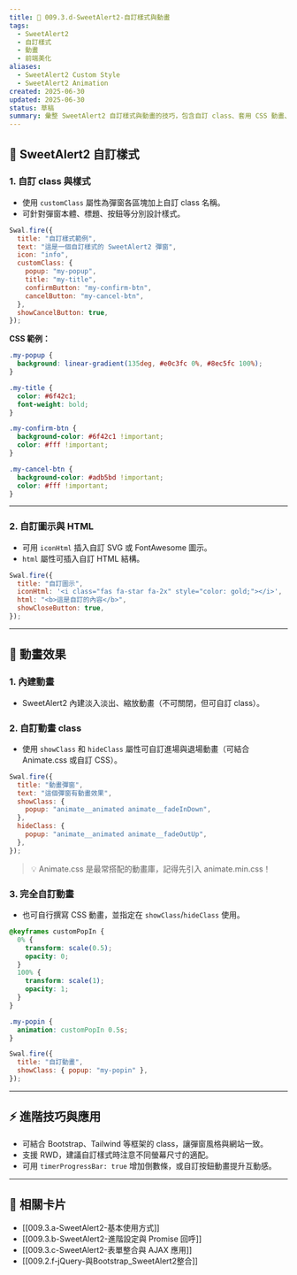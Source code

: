 ```yaml
---
title: 📌 009.3.d-SweetAlert2-自訂樣式與動畫
tags:
  - SweetAlert2
  - 自訂樣式
  - 動畫
  - 前端美化
aliases:
  - SweetAlert2 Custom Style
  - SweetAlert2 Animation
created: 2025-06-30
updated: 2025-06-30
status: 草稿
summary: 彙整 SweetAlert2 自訂樣式與動畫的技巧，包含自訂 class、套用 CSS 動畫、整合第三方圖示與特效，提升彈窗視覺體驗。
---
```


## 🎨 SweetAlert2 自訂樣式

### 1. 自訂 class 與樣式

- 使用 `customClass` 屬性為彈窗各區塊加上自訂 class 名稱。
- 可針對彈窗本體、標題、按鈕等分別設計樣式。

```javascript
Swal.fire({
  title: "自訂樣式範例",
  text: "這是一個自訂樣式的 SweetAlert2 彈窗",
  icon: "info",
  customClass: {
    popup: "my-popup",
    title: "my-title",
    confirmButton: "my-confirm-btn",
    cancelButton: "my-cancel-btn",
  },
  showCancelButton: true,
});
```

**CSS 範例：**

```css
.my-popup {
  background: linear-gradient(135deg, #e0c3fc 0%, #8ec5fc 100%);
}

.my-title {
  color: #6f42c1;
  font-weight: bold;
}

.my-confirm-btn {
  background-color: #6f42c1 !important;
  color: #fff !important;
}

.my-cancel-btn {
  background-color: #adb5bd !important;
  color: #fff !important;
}
```


---

### 2. 自訂圖示與 HTML

- 可用 `iconHtml` 插入自訂 SVG 或 FontAwesome 圖示。
- `html` 屬性可插入自訂 HTML 結構。

```javascript
Swal.fire({
  title: "自訂圖示",
  iconHtml: '<i class="fas fa-star fa-2x" style="color: gold;"></i>',
  html: "<b>這是自訂的內容</b>",
  showCloseButton: true,
});
```


---

## 💫 動畫效果

### 1. 內建動畫

- SweetAlert2 內建淡入淡出、縮放動畫（不可關閉，但可自訂 class）。

### 2. 自訂動畫 class

- 使用 `showClass` 和 `hideClass` 屬性可自訂進場與退場動畫（可結合 Animate.css 或自訂 CSS）。

```javascript
Swal.fire({
  title: "動畫彈窗",
  text: "這個彈窗有動畫效果",
  showClass: {
    popup: "animate__animated animate__fadeInDown",
  },
  hideClass: {
    popup: "animate__animated animate__fadeOutUp",
  },
});
```

> 💡 Animate.css 是最常搭配的動畫庫，記得先引入 animate.min.css！

### 3. 完全自訂動畫

- 也可自行撰寫 CSS 動畫，並指定在 `showClass`/`hideClass` 使用。

```css
@keyframes customPopIn {
  0% {
    transform: scale(0.5);
    opacity: 0;
  }
  100% {
    transform: scale(1);
    opacity: 1;
  }
}

.my-popin {
  animation: customPopIn 0.5s;
}
```

```javascript
Swal.fire({
  title: "自訂動畫",
  showClass: { popup: "my-popin" },
});
```

---

## ⚡ 進階技巧與應用

- 可結合 Bootstrap、Tailwind 等框架的 class，讓彈窗風格與網站一致。
- 支援 RWD，建議自訂樣式時注意不同螢幕尺寸的適配。
- 可用 `timerProgressBar: true` 增加倒數條，或自訂按鈕動畫提升互動感。

---

## 🔗 相關卡片

- [[009.3.a-SweetAlert2-基本使用方式]]
- [[009.3.b-SweetAlert2-進階設定與 Promise 回呼]]
- [[009.3.c-SweetAlert2-表單整合與 AJAX 應用]]
- [[009.2.f-jQuery-與Bootstrap_SweetAlert2整合]]


